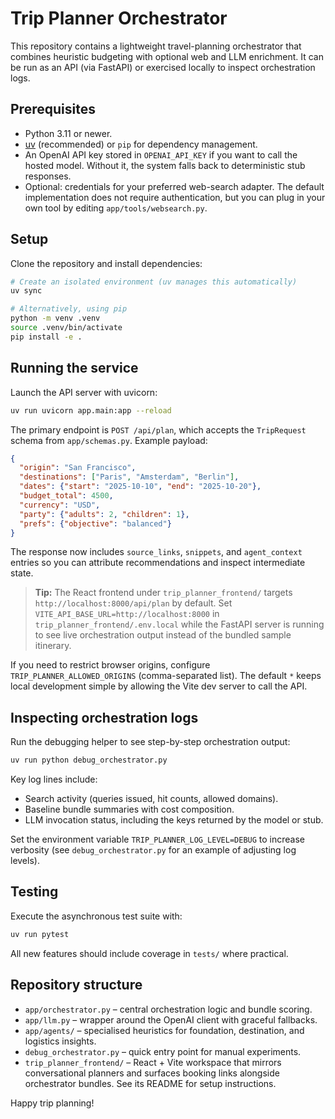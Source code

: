 # Trip Planner Orchestrator

This repository contains a lightweight travel-planning orchestrator that combines
heuristic budgeting with optional web and LLM enrichment. It can be run as an
API (via FastAPI) or exercised locally to inspect orchestration logs.

## Prerequisites

- Python 3.11 or newer.
- [uv](https://github.com/astral-sh/uv) (recommended) or `pip` for dependency
  management.
- An OpenAI API key stored in `OPENAI_API_KEY` if you want to call the hosted
  model. Without it, the system falls back to deterministic stub responses.
- Optional: credentials for your preferred web-search adapter. The default
  implementation does not require authentication, but you can plug in your own
  tool by editing `app/tools/websearch.py`.

## Setup

Clone the repository and install dependencies:

```bash
# Create an isolated environment (uv manages this automatically)
uv sync

# Alternatively, using pip
python -m venv .venv
source .venv/bin/activate
pip install -e .
```

## Running the service

Launch the API server with uvicorn:

```bash
uv run uvicorn app.main:app --reload
```

The primary endpoint is `POST /api/plan`, which accepts the `TripRequest`
schema from `app/schemas.py`. Example payload:

```json
{
  "origin": "San Francisco",
  "destinations": ["Paris", "Amsterdam", "Berlin"],
  "dates": {"start": "2025-10-10", "end": "2025-10-20"},
  "budget_total": 4500,
  "currency": "USD",
  "party": {"adults": 2, "children": 1},
  "prefs": {"objective": "balanced"}
}
```

The response now includes `source_links`, `snippets`, and `agent_context`
entries so you can attribute recommendations and inspect intermediate state.

> **Tip:** The React frontend under `trip_planner_frontend/` targets
> `http://localhost:8000/api/plan` by default. Set
> `VITE_API_BASE_URL=http://localhost:8000` in
> `trip_planner_frontend/.env.local` while the FastAPI server is running to
> see live orchestration output instead of the bundled sample itinerary.

If you need to restrict browser origins, configure
`TRIP_PLANNER_ALLOWED_ORIGINS` (comma-separated list). The default `*` keeps
local development simple by allowing the Vite dev server to call the API.

## Inspecting orchestration logs

Run the debugging helper to see step-by-step orchestration output:

```bash
uv run python debug_orchestrator.py
```

Key log lines include:

- Search activity (queries issued, hit counts, allowed domains).
- Baseline bundle summaries with cost composition.
- LLM invocation status, including the keys returned by the model or stub.

Set the environment variable `TRIP_PLANNER_LOG_LEVEL=DEBUG` to increase
verbosity (see `debug_orchestrator.py` for an example of adjusting log levels).

## Testing

Execute the asynchronous test suite with:

```bash
uv run pytest
```

All new features should include coverage in `tests/` where practical.

## Repository structure

- `app/orchestrator.py` – central orchestration logic and bundle scoring.
- `app/llm.py` – wrapper around the OpenAI client with graceful fallbacks.
- `app/agents/` – specialised heuristics for foundation, destination, and logistics insights.
- `debug_orchestrator.py` – quick entry point for manual experiments.
- `trip_planner_frontend/` – React + Vite workspace that mirrors conversational planners and surfaces booking links alongside orchestrator bundles. See its README for setup instructions.

Happy trip planning!
